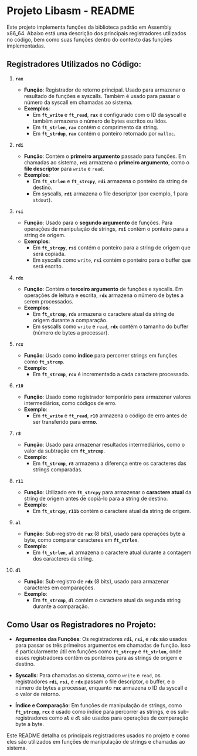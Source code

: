 
# Projeto Libasm - README

Este projeto implementa funções da biblioteca padrão em Assembly x86_64. Abaixo está uma descrição dos principais registradores utilizados no código, bem como suas funções dentro do contexto das funções implementadas.

## Registradores Utilizados no Código:

1. **`rax`**
   - **Função**: Registrador de retorno principal. Usado para armazenar o resultado de funções e syscalls. Também é usado para passar o número da syscall em chamadas ao sistema.
   - **Exemplos**:
     - Em **`ft_write`** e **`ft_read`**, **`rax`** é configurado com o ID da syscall e também armazena o número de bytes escritos ou lidos.
     - Em **`ft_strlen`**, **`rax`** contém o comprimento da string.
     - Em **`ft_strdup`**, **`rax`** contém o ponteiro retornado por `malloc`.

2. **`rdi`**
   - **Função**: Contém o **primeiro argumento** passado para funções. Em chamadas ao sistema, **`rdi`** armazena o **primeiro argumento**, como o **file descriptor** para `write` e `read`.
   - **Exemplos**:
     - Em **`ft_strlen`** e **`ft_strcpy`**, **`rdi`** armazena o ponteiro da string de destino.
     - Em syscalls, **`rdi`** armazena o file descriptor (por exemplo, 1 para `stdout`).

3. **`rsi`**
   - **Função**: Usado para o **segundo argumento** de funções. Para operações de manipulação de strings, **`rsi`** contém o ponteiro para a string de origem.
   - **Exemplos**:
     - Em **`ft_strcpy`**, **`rsi`** contém o ponteiro para a string de origem que será copiada.
     - Em syscalls como `write`, **`rsi`** contém o ponteiro para o buffer que será escrito.

4. **`rdx`**
   - **Função**: Contém o **terceiro argumento** de funções e syscalls. Em operações de leitura e escrita, **`rdx`** armazena o número de bytes a serem processados.
   - **Exemplos**:
     - Em **`ft_strcmp`**, **`rdx`** armazena o caractere atual da string de origem durante a comparação.
     - Em syscalls como `write` e `read`, **`rdx`** contém o tamanho do buffer (número de bytes a processar).

5. **`rcx`**
   - **Função**: Usado como **índice** para percorrer strings em funções como **`ft_strcmp`**.
   - **Exemplo**:
     - Em **`ft_strcmp`**, **`rcx`** é incrementado a cada caractere processado.

6. **`r10`**
   - **Função**: Usado como registrador temporário para armazenar valores intermediários, como códigos de erro.
   - **Exemplo**:
     - Em **`ft_write`** e **`ft_read`**, **`r10`** armazena o código de erro antes de ser transferido para **errno**.

7. **`r8`**
   - **Função**: Usado para armazenar resultados intermediários, como o valor da subtração em **`ft_strcmp`**.
   - **Exemplo**:
     - Em **`ft_strcmp`**, **`r8`** armazena a diferença entre os caracteres das strings comparadas.

8. **`r11`**
   - **Função**: Utilizado em **`ft_strcpy`** para armazenar o **caractere atual** da string de origem antes de copiá-lo para a string de destino.
   - **Exemplo**:
     - Em **`ft_strcpy`**, **`r11b`** contém o caractere atual da string de origem.

9. **`al`**
   - **Função**: Sub-registro de **`rax`** (8 bits), usado para operações byte a byte, como comparar caracteres em **`ft_strlen`**.
   - **Exemplo**:
     - Em **`ft_strlen`**, **`al`** armazena o caractere atual durante a contagem dos caracteres da string.

10. **`dl`**
    - **Função**: Sub-registro de **`rdx`** (8 bits), usado para armazenar caracteres em comparações.
    - **Exemplo**:
      - Em **`ft_strcmp`**, **`dl`** contém o caractere atual da segunda string durante a comparação.

## Como Usar os Registradores no Projeto:

- **Argumentos das Funções**: Os registradores **`rdi`**, **`rsi`**, e **`rdx`** são usados para passar os três primeiros argumentos em chamadas de função. Isso é particularmente útil em funções como **`ft_strcpy`** e **`ft_strlen`**, onde esses registradores contêm os ponteiros para as strings de origem e destino.
  
- **Syscalls**: Para chamadas ao sistema, como `write` e `read`, os registradores **`rdi`**, **`rsi`**, e **`rdx`** passam o file descriptor, o buffer, e o número de bytes a processar, enquanto **`rax`** armazena o ID da syscall e o valor de retorno.

- **Índice e Comparação**: Em funções de manipulação de strings, como **`ft_strcmp`**, **`rcx`** é usado como índice para percorrer as strings, e os sub-registradores como **`al`** e **`dl`** são usados para operações de comparação byte a byte.

Este README detalha os principais registradores usados no projeto e como eles são utilizados em funções de manipulação de strings e chamadas ao sistema.
